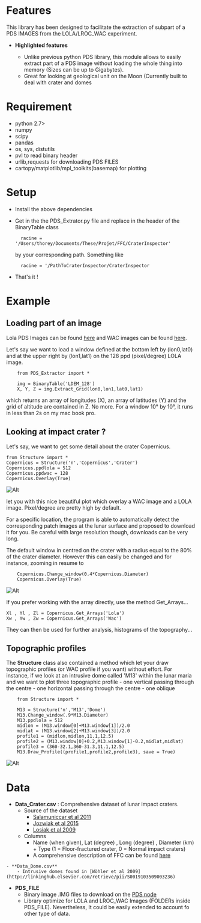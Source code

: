 # Features

This library has been designed to facilitate the extraction of subpart of a PDS IMAGES from the LOLA/LROC_WAC experiment. 

- **Highlighted features**

    - Unlike previous  python PDS  library, this module  allows to
      easily extract part of a PDS image without loading the whole
      thing into memory (Sizes can be up to Gigabytes).
    - Great for looking at geological unit on the Moon (Currently built to deal with crater and domes

# Requirement
- python 2.7>
- numpy
- scipy
- pandas
- os, sys, distutils
- pvl to read binary header
- urlib,requests for downloading PDS FILES
- cartopy/matplotlib/mpl_toolkits(basemap) for plotting

# Setup

- Install the above dependencies
- Get in the the PDS_Extrator.py file and replace in the header of the BinaryTable class

		racine = '/Users/thorey/Documents/These/Projet/FFC/CraterInspector'

	by your corresponding path. Something like 

		racine = '/PathToCraterInspector/CraterInspector
- That's it !

# Example 

## Loading part of an image

Lola PDS Images can be found [here](http://imbrium.mit.edu/DATA/LOLA_GDR/CYLINDRICAL/IMG/) and WAC images can be found [here](http://lroc.sese.asu.edu/data/LRO-L-LROC-5-RDR-V1.0/LROLRC_2001/DATA/BDR/WAC_GLOBAL/).

Let's say we want to load a window defined at the bottom left by (lon0,lat0) and at the upper right by (lon1,lat1) on the 128 ppd (pixel/degree) LOLA image. 

		from PDS_Extractor import *
		
		img = BinaryTable('LDEM_128')
		X, Y, Z = img.Extract_Grid(lon0,lon1,lat0,lat1)

which returns an array of longitudes (X), an array of latitudes (Y) and the grid of altitude are contained in Z. No more. For a window 10° by 10°, it runs in less than 2s on my mac book pro.


## Looking at impact crater ?
Let's say, we want to get some detail about the crater Copernicus.
		
	from Structure import *
	Copernicus = Structure('n','Copernicus','Crater')
	Copernicus.ppdlola = 512
	Copernicus.ppdwac = 128
    Copernicus.Overlay(True)

![Alt](https://raw.githubusercontent.com/cthorey/CraterInspector/master/Image/Copernicus.png)

let you with this nice beautiful plot which overlay a WAC image and a LOLA image. Pixel/degree are pretty high by default. 

For a specific location, the program is able to automatically detect the corresponding patch images at the lunar surface and proposed to download it for you. Be careful with large resolution though, downloads can be very long. 

The default window in centred on the crater with a radius equal to the 80% of the crater diameter. However this can easily be changed and for instance, zooming in resume to 

	    Copernicus.Change_window(0.4*Copernicus.Diameter)
		Copernicus.Overlay(True)
![Alt](https://raw.githubusercontent.com/cthorey/CraterInspector/master/Image/CopernicusZoom.png)

If you prefer working with the array directly, use the method Get_Arrays...

    Xl , Yl , Zl = Copernicus.Get_Arrays('Lola')
    Xw , Yw , Zw = Copernicus.Get_Arrays('Wac')

They can then be used for further analysis, histograms of the topography...

## Topographic profiles

The **Structure** class also contained a method which let your draw topographic profiles (or WAC profile if you want) without effort. For instance, if we look at an intrusive dome called 'M13' within the lunar maria and we want to plot three topographic profile
	- one vertical passing through the centre
	- one horizontal passing through the centre
	- one oblique 
				
		from Structure import *
		
		M13 = Structure('n','M13','Dome')
		M13.Change_window(.9*M13.Diameter)
		M13.ppdlola = 512
		midlon = (M13.window[0]+M13.window[1])/2.0
		midlat = (M13.window[2]+M13.window[3])/2.0
		profile1 = (midlon,midlon,11.1,12.5)
		profile2 = (M13.window[0]+0.2,M13.window[1]-0.2,midlat,midlat)
		profile3 = (360-32.1,360-31.3,11.1,12.5)
		M13.Draw_Profile((profile1,profile2,profile3), save = True)
 
![Alt](https://raw.githubusercontent.com/cthorey/CraterInspector/master/Image/BaseProfile.png)

# Data

   - **Data_Crater.csv** : Comprehensive dataset of lunar impact craters.
	    - Source of the dataset
		    + [Salamuniccar et al 2011](http://www.sciencedirect.com/science/article/pii/S0032063310003405)
		    + [Jozwiak et al 2015](http://dx.doi.org/10.1016/j.icarus.2014.10.052)
		    + [Losiak et al 2009](http://adsabs.harvard.edu/abs/2009LPI....40.1532L)
		-  Columns
			- Name (when given), Lat (degree) , Long (degree) , Diameter (km) + Type (1 = Floor-fractured crater, 0 = Normal impact craters)
			- A comprehensive description of FFC can be found [here](http://www.lpod.org/cwm/DataStuff/ffc.htm)

	- **Data_Dome.csv**
		- Intrusive domes found in [Wöhler et al 2009](http://linkinghub.elsevier.com/retrieve/pii/S0019103509003236)

* **PDS_FILE**
	- Binary image .IMG files to download on the [PDS node](http://pds-geosciences.wustl.edu/)
	- Library optimize for LOLA and LROC_WAC Images (FOLDERs inside PDS_FILE). Nevertheless, It could be easily extended to account fo other type of data.

